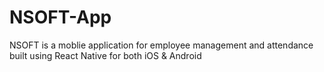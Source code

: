 # NSOFT-App

NSOFT is a moblie application for employee management and attendance built using React Native for both iOS & Android
